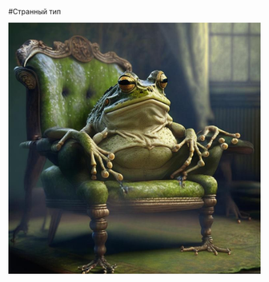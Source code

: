 #Странный тип 

![](https://github.com/nefestofel9/-3-GitHub-Pages/blob/main/kandinsky-download-1683281421775.png)
